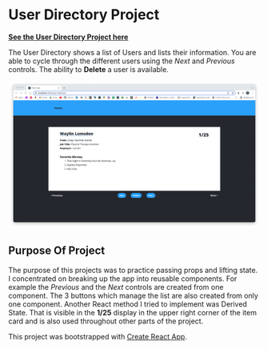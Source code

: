 # User Directory Project


<strong>[See the User Directory Project here](https://senciz.github.io/user-directory/)</strong>

The User Directory shows a list of Users and lists their information. You are able to cycle through the different users using the <em>Next</em> and <em>Previous</em> controls. The ability to <strong>Delete</strong> a user is available.

![User Directory](https://github.com/SenciZ/user-directory/blob/main/public/UserDirectory.png?raw=true)

## Purpose Of Project

The purpose of this projects was to practice passing props and lifting state. I concentrated on breaking up the app into reusable components. For example the <em>Previous</em> and the <em>Next</em> controls are created from one component. The 3 buttons which manage the list are also created from only one component. Another React method I tried to implement was Derived State. That is visible in the <strong>1/25</strong> display in the upper right corner of the item card and is also used throughout other parts of the project.



This project was bootstrapped with [Create React App](https://github.com/facebook/create-react-app).
